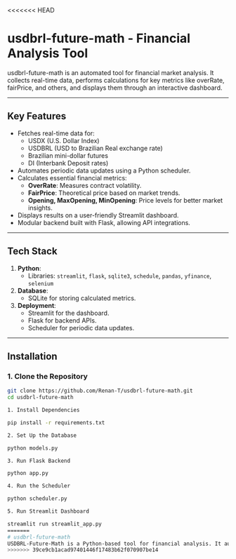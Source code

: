 <<<<<<< HEAD
# usdbrl-future-math - Financial Analysis Tool

usdbrl-future-math is an automated tool for financial market analysis. It collects real-time data, performs calculations for key metrics like overRate, fairPrice, and others, and displays them through an interactive dashboard.

---

## **Key Features**
- Fetches real-time data for:
  - USDX (U.S. Dollar Index)
  - USDBRL (USD to Brazilian Real exchange rate)
  - Brazilian mini-dollar futures
  - DI (Interbank Deposit rates)
- Automates periodic data updates using a Python scheduler.
- Calculates essential financial metrics:
  - **OverRate**: Measures contract volatility.
  - **FairPrice**: Theoretical price based on market trends.
  - **Opening, MaxOpening, MinOpening**: Price levels for better market insights.
- Displays results on a user-friendly Streamlit dashboard.
- Modular backend built with Flask, allowing API integrations.

---

## **Tech Stack**
1. **Python**:
   - Libraries: `streamlit`, `flask`, `sqlite3`, `schedule`, `pandas`, `yfinance`, `selenium`
2. **Database**:
   - SQLite for storing calculated metrics.
3. **Deployment**:
   - Streamlit for the dashboard.
   - Flask for backend APIs.
   - Scheduler for periodic data updates.

---

## **Installation**

### 1. Clone the Repository
```bash
git clone https://github.com/Renan-T/usdbrl-future-math.git
cd usdbrl-future-math

1. Install Dependencies

pip install -r requirements.txt

2. Set Up the Database

python models.py

3. Run Flask Backend

python app.py

4. Run the Scheduler

python scheduler.py

5. Run Streamlit Dashboard

streamlit run streamlit_app.py
=======
# usdbrl-future-math
USDBRL-Future-Math is a Python-based tool for financial analysis. It automates data fetching for USDX, mini-dollar futures, USDBRL, and DI, calculates key metrics like OverRate and FairPrice, and presents them on an interactive Streamlit dashboard. With Flask backend and a scheduler, it ensures real-time updates and seamless analysis for traders.
>>>>>>> 39ce9cb1acad97401446f17483b62f070907be14

